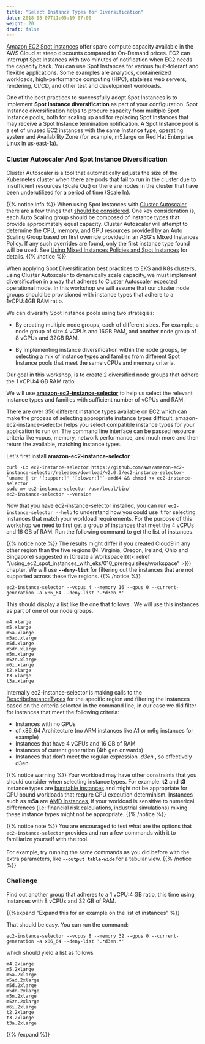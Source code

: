 ```yaml
---
title: "Select Instance Types for Diversification"
date: 2018-08-07T11:05:19-07:00
weight: 20
draft: false
---
```


[Amazon EC2 Spot Instances](https://aws.amazon.com/ec2/spot/) offer spare compute capacity available in the AWS Cloud at steep discounts compared to On-Demand prices. EC2 can interrupt Spot Instances with two minutes of notification when EC2 needs the capacity back. You can use Spot Instances for various fault-tolerant and flexible applications. Some examples are analytics, containerized workloads, high-performance computing (HPC), stateless web servers, rendering, CI/CD, and other test and development workloads.

One of the best practices to successfully adopt Spot Instances is to implement **Spot Instance diversification** as part of your configuration. Spot Instance diversification helps to procure capacity from multiple Spot Instance pools, both for scaling up and for replacing Spot Instances that may receive a Spot Instance termination notification. A Spot Instance pool is a set of unused EC2 instances with the same Instance type, operating system and Availability Zone (for example, m5.large on Red Hat Enterprise Linux in us-east-1a).

### Cluster Autoscaler And Spot Instance Diversification

Cluster Autoscaler is a tool that automatically adjusts the size of the Kubernetes cluster when there are pods that fail to run in the cluster due to insufficient resources (Scale Out) or there are nodes in the cluster that have been underutilized for a period of time (Scale In).

{{% notice info %}}
When using Spot Instances with [Cluster Autoscaler](https://github.com/kubernetes/autoscaler/tree/master/cluster-autoscaler) there are a few things that [should be considered](https://github.com/kubernetes/autoscaler/blob/master/cluster-autoscaler/cloudprovider/aws/README.md). One key consideration is, each Auto Scaling group should be composed of instance types that provide approximately equal capacity. Cluster Autoscaler will attempt to determine the CPU, memory, and GPU resources provided by an Auto Scaling Group based on first override provided in an ASG's Mixed Instances Policy. If any such overrides are found, only the first instance type found will be used. See [Using Mixed Instances Policies and Spot Instances](https://github.com/kubernetes/autoscaler/blob/master/cluster-autoscaler/cloudprovider/aws/README.md#Using-Mixed-Instances-Policies-and-Spot-Instances) for details.
{{% /notice %}}

When applying Spot Diversification best practices to EKS and K8s clusters, using Cluster Autoscaler to dynamically scale capacity, we must implement diversification in a way that adheres to Cluster Autoscaler expected operational mode. In this workshop we will assume that our cluster node groups should be provisioned with instance types that adhere to a 1vCPU:4GB RAM ratio.

We can diversify Spot Instance pools using two strategies:

 - By creating multiple node groups, each of different sizes. For example, a node group of size 4 vCPUs and 16GB RAM, and another node group of 8 vCPUs and 32GB RAM. 
 
 - By Implementing instance diversification within the node groups, by selecting a mix of instance types and families from different Spot Instance pools that meet the same vCPUs and memory criteria.

Our goal in this workshop, is to create 2 diversified node groups that adhere the 1 vCPU:4 GB RAM ratio. 

We will use **[amazon-ec2-instance-selector](https://github.com/aws/amazon-ec2-instance-selector)** to help us select the relevant instance
types and families with sufficient number of vCPUs and RAM. 

There are over 350 different instance types available on EC2 which can make the process of selecting appropriate instance types difficult. amazon-ec2-instance-selector helps you select compatible instance types for your application to run on. The command line interface can be passed resource criteria like vcpus, memory, network performance, and much more and then return the available, matching instance types.

Let's first install **amazon-ec2-instance-selector** :

```
curl -Lo ec2-instance-selector https://github.com/aws/amazon-ec2-instance-selector/releases/download/v2.0.3/ec2-instance-selector-`uname | tr '[:upper:]' '[:lower:]'`-amd64 && chmod +x ec2-instance-selector
sudo mv ec2-instance-selector /usr/local/bin/
ec2-instance-selector --version
```

Now that you have ec2-instance-selector installed, you can run
`ec2-instance-selector --help` to understand how you could use it for selecting
instances that match your workload requirements. For the purpose of this workshop
we need to first get a group of instances that meet the 4 vCPUs and 16 GB of RAM.
Run the following command to get the list of instances.

{{% notice note %}}
The results might differ if you created Cloud9 in any other region than the five regions (N. Virginia, Oregon, Ireland, Ohio and Singapore) suggested in [Create a Workspace]({{< relref "/using_ec2_spot_instances_with_eks/010_prerequisites/workspace" >}}) chapter. We will use **`--deny-list`** for filtering out the instances that are not supported across these five regions. 
{{% /notice %}}

```
ec2-instance-selector --vcpus 4 --memory 16 --gpus 0 --current-generation -a x86_64 --deny-list '.*d3en.*'   
```

This should display a list like the one that follows . We will use this instances as part of one of our node groups.



```
m4.xlarge
m5.xlarge
m5a.xlarge
m5ad.xlarge
m5d.xlarge
m5dn.xlarge
m5n.xlarge
m5zn.xlarge
m6i.xlarge
t2.xlarge
t3.xlarge
t3a.xlarge
```

Internally ec2-instance-selector is making calls to the [DescribeInstanceTypes](https://docs.aws.amazon.com/AWSEC2/latest/APIReference/API_DescribeInstanceTypes.html) for the specific region and filtering the instances based on the criteria selected in the command line, in our case we did filter for instances that meet the following criteria:
 
 * Instances with no GPUs
 * of x86_64 Architecture (no ARM instances like A1 or m6g instances for example)
 * Instances that have 4 vCPUs and 16 GB of RAM
 * Instances of current generation (4th gen onwards)
 * Instances that don’t meet the regular expression .*d3en.*, so effectively d3en.

{{% notice warning %}}
Your workload may have other constraints that you should consider when selecting instance types. For example. **t2** and **t3** instance types are [burstable instances](https://docs.aws.amazon.com/AWSEC2/latest/UserGuide/burstable-performance-instances.html) and might not be appropriate for CPU bound workloads that require CPU execution determinism. Instances such as m5**a** are [AMD Instances](https://aws.amazon.com/ec2/amd/), if your workload is sensitive to numerical differences (i.e: financial risk calculations, industrial simulations) mixing these instance types might not be appropriate.
{{% /notice %}}

{{% notice note %}}
You are encouraged to test what are the options that `ec2-instance-selector` provides and run a few commands with it to familiarize yourself with the tool.<br>
<br>
For example, try running the same commands as you did before with the extra parameters, like **`--output table-wide`** for a tabular view.
{{% /notice %}}

### Challenge 

Find out another group that adheres to a 1 vCPU:4 GB ratio, this time using instances with 8 vCPUs and 32 GB of RAM.

{{%expand "Expand this for an example on the list of instances" %}}

That should be easy. You can run the command:  

```
ec2-instance-selector --vcpus 8 --memory 32 --gpus 0 --current-generation -a x86_64 --deny-list '.*d3en.*'  
```

which should yield a list as follows 

```
m4.2xlarge
m5.2xlarge
m5a.2xlarge
m5ad.2xlarge
m5d.2xlarge
m5dn.2xlarge
m5n.2xlarge
m5zn.2xlarge
m6i.2xlarge
t2.2xlarge
t3.2xlarge
t3a.2xlarge
```

{{% /expand %}}

